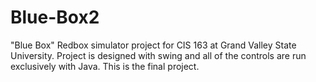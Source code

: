 # Blue-Box2
"Blue Box" Redbox simulator project for CIS 163 at Grand Valley State University. Project is designed with swing and all of the controls are run exclusively with Java. This is the final project.
